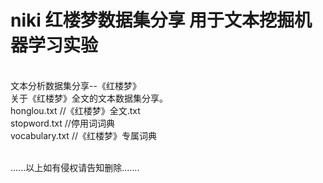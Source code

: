 # niki  红楼梦数据集分享 用于文本挖掘机器学习实验
<br>文本分析数据集分享--《红楼梦》
<br>关于《红楼梦》全文的文本数据集分享。
<br>honglou.txt //《红楼梦》全文.txt
<br>stopword.txt //停用词词典
<br>vocabulary.txt //《红楼梦》专属词典


<br>......以上如有侵权请告知删除.......
